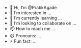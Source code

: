 - 👋 Hi, I’m @PratikAgade
- 👀 I’m interested in ...
- 🌱 I’m currently learning ...
- 💞️ I’m looking to collaborate on ...
- 📫 How to reach me ...
- 😄 Pronouns: ...
- ⚡ Fun fact: ...

<!---
PratikAgade/PratikAgade is a ✨ special ✨ repository because its `README.md` (this file) appears on your GitHub profile.
You can click the Preview link to take a look at your changes.
--->
